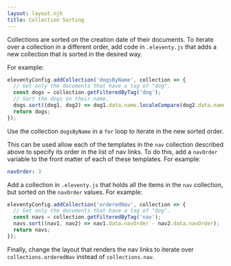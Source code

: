 ```yaml
---
layout: layout.njk
title: Collection Sorting
---
```


Collections are sorted on the creation date of their documents.
To iterate over a collection in a different order,
add code in `.eleventy.js` that adds
a new collection that is sorted in the desired way.

For example:

```js
eleventyConfig.addCollection('dogsByName', collection => {
  // Get only the documents that have a tag of "dog".
  const dogs = collection.getFilteredByTag('dog');
  // Sort the dogs on their name.
  dogs.sort((dog1, dog2) => dog1.data.name.localeCompare(dog2.data.name));
  return dogs;
});
```

Use the collection `dogsByName` in a `for` loop
to iterate in the new sorted order.

This can be used allow each of the templates in the `nav` collection
described above to specify its order in the list of nav links.
To do this, add a `navOrder` variable to the front matter of each of these templates.
For example:

```yaml
navOrder: 3
```

Add a collection in `.eleventy.js` that holds
all the items in the `nav` collection,
but sorted on the `navOrder` values.
For example:

```js
eleventyConfig.addCollection('orderedNav', collection => {
  // Get only the documents that have a tag of "dog".
  const navs = collection.getFilteredByTag('nav');
  navs.sort((nav1, nav2) => nav1.data.navOrder - nav2.data.navOrder);
  return navs;
});
```

Finally, change the layout that renders the nav links
to iterate over `collections.orderedNav` instead of `collections.nav`.
